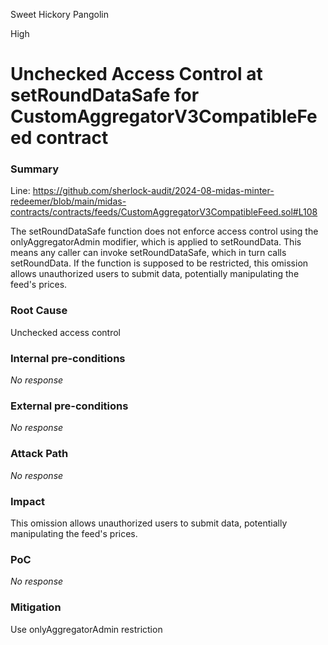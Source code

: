 Sweet Hickory Pangolin

High

# Unchecked Access Control at setRoundDataSafe for CustomAggregatorV3CompatibleFeed contract

### Summary

Line: https://github.com/sherlock-audit/2024-08-midas-minter-redeemer/blob/main/midas-contracts/contracts/feeds/CustomAggregatorV3CompatibleFeed.sol#L108

The setRoundDataSafe function does not enforce access control using the onlyAggregatorAdmin modifier, which is applied to setRoundData. This means any caller can invoke setRoundDataSafe, which in turn calls setRoundData. If the function is supposed to be restricted, this omission allows unauthorized users to submit data, potentially manipulating the feed's prices.

### Root Cause

Unchecked access control

### Internal pre-conditions

_No response_

### External pre-conditions

_No response_

### Attack Path

_No response_

### Impact

This omission allows unauthorized users to submit data, potentially manipulating the feed's prices.

### PoC

_No response_

### Mitigation

Use onlyAggregatorAdmin restriction